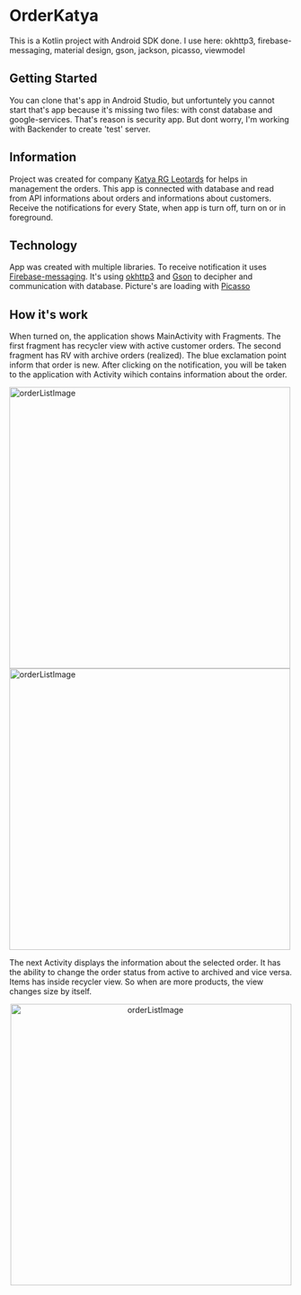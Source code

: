 # OrderKatya
This is a Kotlin project with Android SDK done. I use here: okhttp3, firebase-messaging, material design, gson, jackson, picasso, viewmodel
## Getting Started
You can clone that's app in Android Studio, but unfortuntely you cannot start that's app because it's missing two files: with const database and google-services. That's reason is security app. But dont worry, I'm working with Backender to create 'test' server.
## Information
Project was created for company  [Katya RG Leotards](https://katya-rg.eu/) for helps in  management the orders. This app is connected with database and read from API informations about orders and informations about customers. Receive the notifications for every State, when app is turn off, turn on or in foreground.

## Technology
App was created with multiple libraries. To receive notification it uses [Firebase-messaging](https://firebase.google.com/docs/cloud-messaging). 
It's using [okhttp3](https://square.github.io/okhttp/) and [Gson](https://github.com/google/gson) to decipher and communication with database. 
Picture's are loading with [Picasso](https://square.github.io/picasso/)

## How it's work

When turned on, the application shows MainActivity with Fragments. The first fragment has recycler view with active customer orders. The second fragment has RV with archive orders (realized). The blue exclamation point inform that order is new. After clicking on the notification, you will be taken to the application with Activity wihich contains information about the order.


<p float="left">
<img src="https://user-images.githubusercontent.com/65240240/198530797-35e8fe91-2a81-40d9-9032-4a940351335e.png" alt="orderListImage" width="500"/>
<img src="https://user-images.githubusercontent.com/65240240/198531444-437728f8-64a9-4343-8192-53ea150c1a79.png" alt="orderListImage" width="500"/>

</p>

The next Activity displays the information about the selected order. It has the ability to change the order status from active to archived and vice versa. Items has inside recycler view. So when are more products, the view changes size by itself.
<p align="center">
<img src="https://user-images.githubusercontent.com/65240240/198532379-77b19660-bb3f-4cc6-906e-452996444cfa.png" alt="orderListImage" width="500"/>
</p>
